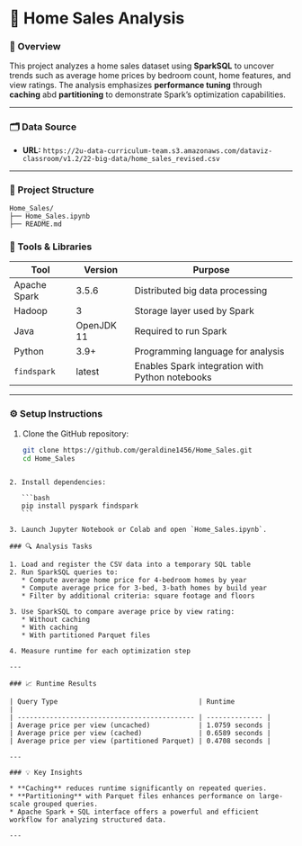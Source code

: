# 🏡 Home Sales Analysis 

### 📌 Overview

This project analyzes a home sales dataset using **SparkSQL** to uncover trends such as average home prices by bedroom count, home features, and view ratings. The analysis emphasizes **performance tuning** through **caching** abd **partitioning** to demonstrate Spark’s optimization capabilities.

---

### 🗂️ Data Source

* **URL:** `https://2u-data-curriculum-team.s3.amazonaws.com/dataviz-classroom/v1.2/22-big-data/home_sales_revised.csv`  

---

### 📁 Project Structure

```
Home_Sales/
├── Home_Sales.ipynb
├── README.md

```
### 🧰 Tools & Libraries

| Tool         | Version    | Purpose                                         |
| ------------ | ---------- | ----------------------------------------------- |
| Apache Spark | 3.5.6      | Distributed big data processing                 |
| Hadoop       | 3          | Storage layer used by Spark                     |
| Java         | OpenJDK 11 | Required to run Spark                           |
| Python       | 3.9+       | Programming language for analysis               |
| `findspark`  | latest     | Enables Spark integration with Python notebooks |

---

### ⚙️ Setup Instructions

1. Clone the GitHub repository:

   ```bash
   git clone https://github.com/geraldine1456/Home_Sales.git
   cd Home_Sales
````

2. Install dependencies:

   ```bash
   pip install pyspark findspark
   ```

3. Launch Jupyter Notebook or Colab and open `Home_Sales.ipynb`.

### 🔍 Analysis Tasks

1. Load and register the CSV data into a temporary SQL table
2. Run SparkSQL queries to:
   * Compute average home price for 4-bedroom homes by year
   * Compute average price for 3-bed, 3-bath homes by build year
   * Filter by additional criteria: square footage and floors

3. Use SparkSQL to compare average price by view rating:
   * Without caching
   * With caching
   * With partitioned Parquet files
   
4. Measure runtime for each optimization step

---

### 📈 Runtime Results

| Query Type                                   | Runtime                    |
| -------------------------------------------- | -------------- |
| Average price per view (uncached)            | 1.0759 seconds |
| Average price per view (cached)              | 0.6589 seconds |
| Average price per view (partitioned Parquet) | 0.4708 seconds |

---

### 💡 Key Insights

* **Caching** reduces runtime significantly on repeated queries.
* **Partitioning** with Parquet files enhances performance on large-scale grouped queries.
* Apache Spark + SQL interface offers a powerful and efficient workflow for analyzing structured data.

---



